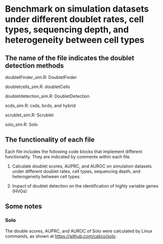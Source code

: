 # Benchmark on simulation datasets under different doublet rates, cell types, sequencing depth, and heterogeneity between cell types
## The name of the file indicates the doublet detection methods

doubletFinder_sim.R: DoubletFinder

doubletcells_sim.R: doubletCells

doubletdetection_sim.R: DoubletDetection

scds_sim.R: cxds, bcds, and hybrid

scrublet_sim.R: Scrublet

solo_sim.R: Solo

## The functionality of each file

Each file includes the following code blocks that implement different functionality. They are indicated by comments within each file.

1. Calculate doublet scores, AUPRC, and AUROC on simulation datasets under different doublet rates, cell types, sequencing depth, and heterogeneity between cell types.

2. Impact of doublet detection on the identification of highly variable genes (HVGs)

## Some notes
### Solo
The double scores, AUPRC, and AUROC of Solo were calculated by Linux commands, as shown at https://github.com/calico/solo.
